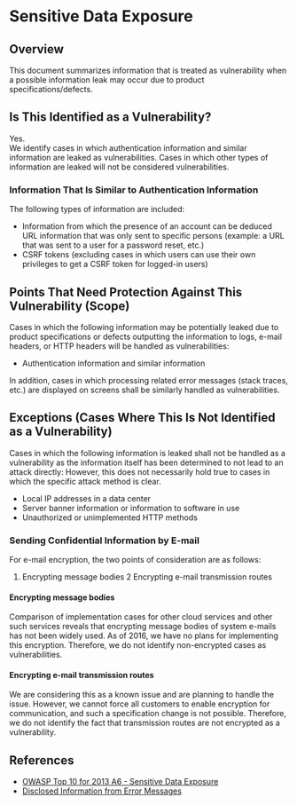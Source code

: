 Sensitive Data Exposure
====

## Overview
This document summarizes information that is treated as vulnerability when a possible information leak may occur due to product specifications/defects.

## Is This Identified as a Vulnerability?
Yes.  
We identify cases in which authentication information and similar information are leaked as vulnerabilities. Cases in which other types of information are leaked will not be considered vulnerabilities.

### Information That Is Similar to Authentication Information
The following types of information are included:

* Information from which the presence of an account can be deduced
URL information that was only sent to specific persons (example: a URL that was sent to a user for a password reset, etc.)
* CSRF tokens (excluding cases in which users can use their own privileges to get a CSRF token for logged-in users)

## Points That Need Protection Against This Vulnerability (Scope)
Cases in which the following information may be potentially leaked due to product specifications or defects outputting the information to logs, e-mail headers, or HTTP headers will be handled as vulnerabilities:  

* Authentication information and similar information

In addition, cases in which processing related error messages (stack traces, etc.) are displayed on screens shall be similarly handled as vulnerabilities.

## Exceptions (Cases Where This Is Not Identified as a Vulnerability)
Cases in which the following information is leaked shall not be handled as a vulnerability as the information itself has been determined to not lead to an attack directly: However, this does not necessarily hold true to cases in which the specific attack method is clear.

* Local IP addresses in a data center
* Server banner information or information to software in use
* Unauthorized or unimplemented HTTP methods

### Sending Confidential Information by E-mail
For e-mail encryption, the two points of consideration are as follows:

1. Encrypting message bodies
2 Encrypting e-mail transmission routes

#### Encrypting message bodies

Comparison of implementation cases for other cloud services and other such services reveals that encrypting message bodies of system e-mails has not been widely used. As of 2016, we have no plans for implementing this encryption. Therefore, we do not identify non-encrypted cases as vulnerabilities.

#### Encrypting e-mail transmission routes

We are considering this as a known issue and are planning to handle the issue. However, we cannot force all customers to enable encryption for communication, and such a specification change is not possible. Therefore, we do not identify the fact that transmission routes are not encrypted as a vulnerability.

## References

* [OWASP Top 10 for 2013 A6 - Sensitive Data Exposure](http://owasptop10.googlecode.com/files/OWASP%20Top%2010%20-%202013.pdf)
* [Disclosed Information from Error Messages](https://www.ipa.go.jp/security/awareness/vendor/programmingv1/b09_03.html)
